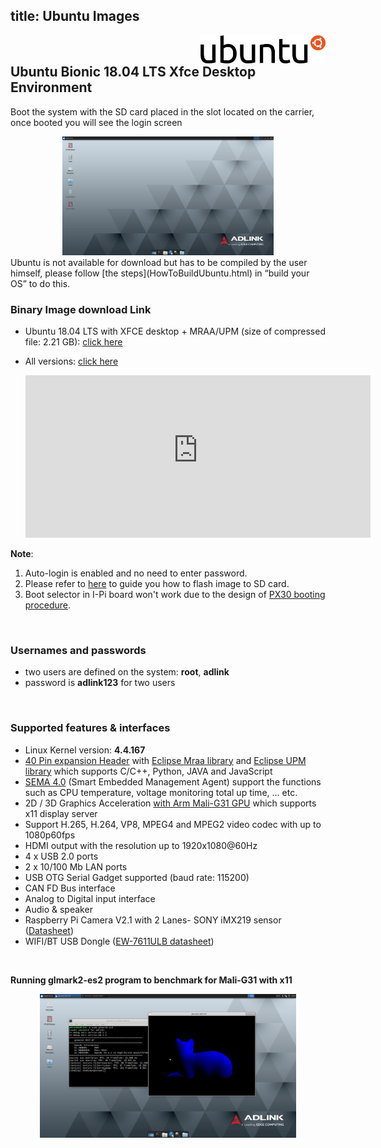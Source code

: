 title: Ubuntu Images
---

<img align="right" src="UbuntuImages.assets/ubuntu_logo_hex.png" width="200" />

<br>

<div class = "bullets">


 ## Ubuntu Bionic 18.04 LTS Xfce Desktop Environment

Boot the system with the SD card placed in the slot located on the carrier, once booted you will see the login screen

<center>
<img src="UbuntuImages.assets/Screenshot_2020-01-08_11-51-14.png" alt="Screenshot_2020-01-08_11-51-14" style="zoom: 33%;" />
</center>
Ubuntu is not available for download but has to be compiled by the user himself, please follow [the steps](HowToBuildUbuntu.html) in “build your OS” to do this.

<br />

### Binary Image download Link

* Ubuntu 18.04 LTS with XFCE desktop + MRAA/UPM (size of compressed file: 2.21 GB): [click here](https://hq0epm0west0us0storage.blob.core.windows.net/$web/public/SMARC/LEC-PX30/Images/Ubuntu/LEC-PX30-iPI-SMARC-Ubuntu-18.04-SDCard-2v4-20210216.zip)

* All versions: <a data-toggle="collapse" data-target="#demo" href="#">click here</a>
  
    <div id="demo" class="iframe-container collapse" style="z-index: 100; background-color: white;"><iframe class="download-area" src="https://hq0epm0west0us0storage.z22.web.core.windows.net/?prefix=public/SMARC/LEC-PX30/Images/Ubuntu/&amp;pageLevel=0" scrolling="no">
      	</iframe></div>
    <style>
    .iframe-container {
        width: 115%;
    }
    .download-area {
    	width:100%;
    	min-height: 260px;
    	height: 260px;
        border: none;
    }
    </style>

**Note**: 

1. Auto-login is enabled and no need to enter password. 
2. Please refer to [here](HowToFlashImage.html#Flash-a-Ubuntu-Debian-Image) to guide you how to flash image to SD card.
3. Boot selector in I-Pi board won't work due to the design of [PX30 booting procedure](PX30BootFlow.html).

  <br />

### Usernames and passwords

* two users are defined on the system: **root**, **adlink**
* password is **adlink123**  for two users

<br />



### Supported features & interfaces 

* Linux Kernel version: **4.4.167**
* [40 Pin expansion Header](UserInterfaces.html) with [Eclipse Mraa library](https://github.com/eclipse/mraa) and [Eclipse UPM library](https://github.com/eclipse/upm) which supports C/C++, Python, JAVA and JavaScript
* [SEMA 4.0](https://adlink-epm.github.io/sema-doc/#/) (Smart Embedded Management Agent) support the functions such as CPU temperature, voltage monitoring  total up time, ... etc.
* 2D / 3D Graphics Acceleration [with Arm Mali-G31 GPU](https://developer.arm.com/ip-products/graphics-and-multimedia/mali-gpus/mali-g31-gpu) which supports x11 display server
* Support H.265, H.264, VP8, MPEG4 and MPEG2 video codec with up to 1080p60fps
* HDMI output with the resolution up to 1920x1080@60Hz
* 4 x USB 2.0 ports
* 2 x 10/100 Mb LAN ports 
* USB OTG Serial Gadget supported (baud rate: 115200)
* CAN FD Bus interface
* Analog to Digital input interface
* Audio & speaker
* Raspberry Pi Camera V2.1 with 2 Lanes- SONY iMX219 sensor ([Datasheet](https://www.raspberrypi.org/documentation/hardware/camera/))
* WIFI/BT USB Dongle ([EW-7611ULB datasheet](https://www.edimax.com/edimax/mw/cufiles/files/download/datasheet/EW-7611ULB_datasheet_English.pdf))



<br>
</div>

<style>
.bullets ul li {
    list-style-type: disc;
 }
 .bullets ol li {
    list-style-type: decimal;
 }
</style>


**Running glmark2-es2 program to benchmark for Mali-G31 with x11**
<center>
<img src="UbuntuImages.assets/glmark2_ubuntu.png" alt="glmark2_ubuntu" style="zoom:40%;" />
</center>





